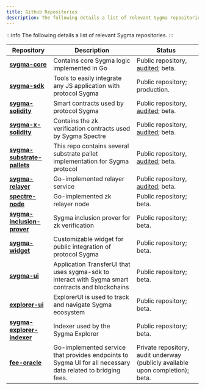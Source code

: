 ```yaml
---
title: Github Repositories
description: The following details a list of relevant Sygma repositories.
---
```


:::info
The following details a list of relevant Sygma repositories.
:::

| Repository | Description | Status |
| ---- |-------------| ------ |
| [**sygma-core**](https://github.com/sygmaprotocol/sygma-core) | Contains core Sygma logic implemented in Go | Public repository, [audited](audits/); beta. |
| [**sygma-sdk**](https://github.com/sygmaprotocol/sygma-sdk) | Tools to easily integrate any JS application with protocol Sygma | Public repository; production.|
| [**sygma-solidity**](https://github.com/sygmaprotocol/sygma-solidity) | Smart contracts used by protocol Sygma | Public repository, [audited](audits/); beta. |
| [**sygma-x-solidity**](https://github.com/sygmaprotocol/sygma-x-solidity) | Contains the zk verification contracts used by Sygma Spectre | Public repository, [audited](audits/); beta. |
| [**sygma-substrate-pallets**](https://github.com/sygmaprotocol/sygma-substrate-pallets) | This repo contains several substrate pallet implementation for Sygma protocol | Public repository, [audited](audits/); beta. |
| [**sygma-relayer**](https://github.com/sygmaprotocol/sygma-relayer) | Go-implemented relayer service | Public repository, [audited](audits/); beta. |
| [**spectre-node**](https://github.com/sygmaprotocol/spectre-node) | Go-implemented zk relayer node | Public repository; beta. |
| [**sygma-inclusion-prover**](https://github.com/sygmaprotocol/sygma-inclusion-prover) | Sygma inclusion prover for zk verification | Public repository; beta. |
| [**sygma-widget**](https://github.com/sygmaprotocol/sygma-widget) | Customizable widget for public integration of protocol Sygma | Public repository; beta. |
| [**sygma-ui**](https://github.com/sygmaprotocol/sygma-ui) | Application TransferUI that uses sygma-sdk to interact with Sygma smart contracts and blockchains | Public repository; beta. |
| [**explorer-ui**](https://github.com/sygmaprotocol/sygma-substrate-pallets) | ExplorerUI is used to track and navigate Sygma ecosystem | Public repository; beta. |
| [**sygma-explorer-indexer**](https://github.com/sygmaprotocol/sygma-explorer-indexer) | Indexer used by the Sygma Explorer | Public repository; beta. |
| [**fee-oracle**](https://github.com/sygmaprotocol/sygma-fee-oracle) | Go-implemented service that provides endpoints to Sygma UI for all necessary data related to bridging fees. | Private repository, audit underway (publicly available upon completion); beta. |

